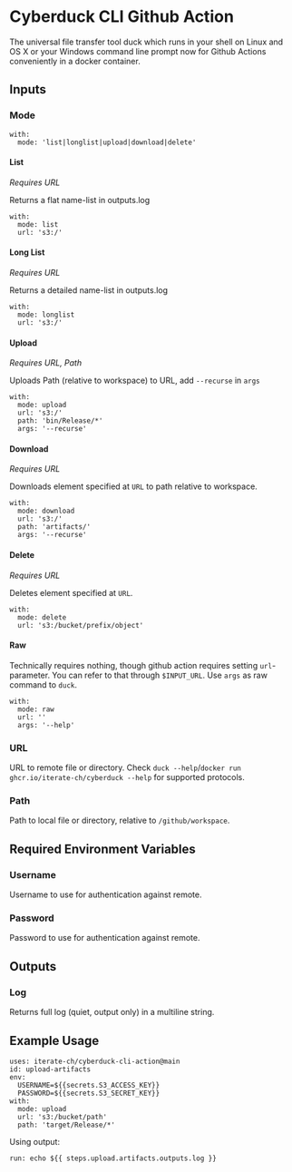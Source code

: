 # Cyberduck CLI Github Action

The universal file transfer tool duck which runs in your shell on Linux and OS X or your Windows command line prompt now for Github Actions conveniently in a docker container.

## Inputs

### Mode

```
with:
  mode: 'list|longlist|upload|download|delete'
```

#### List
*Requires URL*

Returns a flat name-list in outputs.log

```
with:
  mode: list
  url: 's3:/'
```

#### Long List
*Requires URL*

Returns a detailed name-list in outputs.log

```
with:
  mode: longlist
  url: 's3:/'
```

#### Upload
*Requires URL, Path*

Uploads Path (relative to workspace) to URL, add `--recurse` in `args`

```
with:
  mode: upload
  url: 's3:/'
  path: 'bin/Release/*'
  args: '--recurse'
```

#### Download
*Requires URL*

Downloads element specified at `URL` to path relative to workspace.

```
with:
  mode: download
  url: 's3:/'
  path: 'artifacts/'
  args: '--recurse'
```

#### Delete
*Requires URL*

Deletes element specified at `URL`.

```
with:
  mode: delete
  url: 's3:/bucket/prefix/object'
```

#### Raw
Technically requires nothing, though github action requires setting `url`-parameter. You can refer to that through `$INPUT_URL`.
Use `args` as raw command to `duck`.

```
with:
  mode: raw
  url: ''
  args: '--help'
```

### URL
URL to remote file or directory. Check `duck --help`/`docker run ghcr.io/iterate-ch/cyberduck --help` for supported protocols.

### Path
Path to local file or directory, relative to `/github/workspace`.

## Required Environment Variables

### Username
Username to use for authentication against remote.

### Password
Password to use for authentication against remote.

## Outputs

### Log
Returns full log (quiet, output only) in a multiline string.

## Example Usage

```
uses: iterate-ch/cyberduck-cli-action@main
id: upload-artifacts
env:
  USERNAME=${{secrets.S3_ACCESS_KEY}}
  PASSWORD=${{secrets.S3_SECRET_KEY}}
with:
  mode: upload
  url: 's3:/bucket/path'
  path: 'target/Release/*'
```

Using output:
```
run: echo ${{ steps.upload.artifacts.outputs.log }}
```
